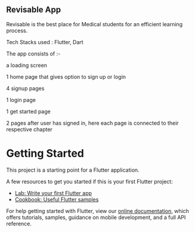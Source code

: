 ## Revisable App

Revisable is the best place for Medical students for an efficient learning process.

Tech Stacks used : Flutter, Dart

The app consists of :-

a loading screen

1 home page that gives option to sign up or login

4 signup pages

1 login page

1 get started page 

2 pages after user has signed in, here each page is connected to their respective chapter
  
# Getting Started

This project is a starting point for a Flutter application.

A few resources to get you started if this is your first Flutter project:

- [Lab: Write your first Flutter app](https://flutter.dev/docs/get-started/codelab)
- [Cookbook: Useful Flutter samples](https://flutter.dev/docs/cookbook)

For help getting started with Flutter, view our
[online documentation](https://flutter.dev/docs), which offers tutorials,
samples, guidance on mobile development, and a full API reference.
